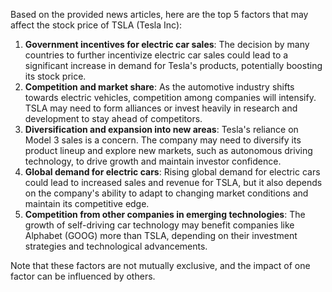 Based on the provided news articles, here are the top 5 factors that may affect the stock price of TSLA (Tesla Inc):

1. **Government incentives for electric car sales**: The decision by many countries to further incentivize electric car sales could lead to a significant increase in demand for Tesla's products, potentially boosting its stock price.
2. **Competition and market share**: As the automotive industry shifts towards electric vehicles, competition among companies will intensify. TSLA may need to form alliances or invest heavily in research and development to stay ahead of competitors.
3. **Diversification and expansion into new areas**: Tesla's reliance on Model 3 sales is a concern. The company may need to diversify its product lineup and explore new markets, such as autonomous driving technology, to drive growth and maintain investor confidence.
4. **Global demand for electric cars**: Rising global demand for electric cars could lead to increased sales and revenue for TSLA, but it also depends on the company's ability to adapt to changing market conditions and maintain its competitive edge.
5. **Competition from other companies in emerging technologies**: The growth of self-driving car technology may benefit companies like Alphabet (GOOG) more than TSLA, depending on their investment strategies and technological advancements.

Note that these factors are not mutually exclusive, and the impact of one factor can be influenced by others.